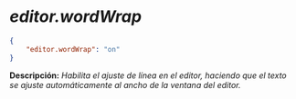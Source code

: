 <!-- Autor: Daniel Benjamin Perez Morales -->
<!-- GitHub: https://github.com/DanielBenjaminPerezMoralesDev13 -->
<!-- Gitlab: https://gitlab.com/DanielBenjaminPerezMoralesDev13 -->
<!-- Correo electrónico: danielperezdev@proton.me -->

# ***editor.wordWrap***

```json
{
    "editor.wordWrap": "on"
}
```

**Descripción:** *Habilita el ajuste de línea en el editor, haciendo que el texto se ajuste automáticamente al ancho de la ventana del editor.*
